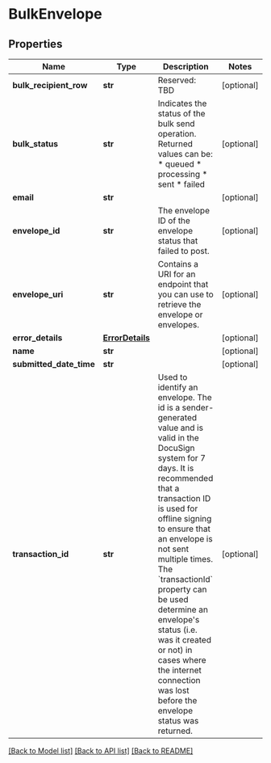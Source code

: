 # BulkEnvelope

## Properties
Name | Type | Description | Notes
------------ | ------------- | ------------- | -------------
**bulk_recipient_row** | **str** | Reserved: TBD | [optional] 
**bulk_status** | **str** | Indicates the status of the bulk send operation. Returned values can be: * queued * processing * sent * failed | [optional] 
**email** | **str** |  | [optional] 
**envelope_id** | **str** | The envelope ID of the envelope status that failed to post. | [optional] 
**envelope_uri** | **str** | Contains a URI for an endpoint that you can use to retrieve the envelope or envelopes. | [optional] 
**error_details** | [**ErrorDetails**](ErrorDetails.md) |  | [optional] 
**name** | **str** |  | [optional] 
**submitted_date_time** | **str** |  | [optional] 
**transaction_id** | **str** |  Used to identify an envelope. The id is a sender-generated value and is valid in the DocuSign system for 7 days. It is recommended that a transaction ID is used for offline signing to ensure that an envelope is not sent multiple times. The &#x60;transactionId&#x60; property can be used determine an envelope&#39;s status (i.e. was it created or not) in cases where the internet connection was lost before the envelope status was returned. | [optional] 

[[Back to Model list]](../README.md#documentation-for-models) [[Back to API list]](../README.md#documentation-for-api-endpoints) [[Back to README]](../README.md)



